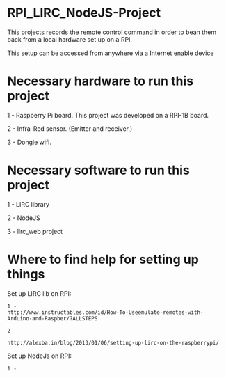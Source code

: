 # RPI_LIRC_NodeJS-Project
This projects records the remote control command in order to bean them back from a local hardware set up on a RPI.

This setup can be accessed from anywhere via a Internet enable device

# Necessary hardware to run this project
1 - Raspberry Pi board. This project was developed on a RPI-1B board.

2 - Infra-Red sensor. (Emitter and receiver.)

3 - Dongle wifi.

# Necessary software to run this project
1 - LIRC library

2 - NodeJS

3 - lirc_web project

# Where to find help for setting up things
  Set up LIRC lib on RPI:

    1 -
    http://www.instructables.com/id/How-To-Useemulate-remotes-with-Arduino-and-Raspber/?ALLSTEPS

    2 -

    http://alexba.in/blog/2013/01/06/setting-up-lirc-on-the-raspberrypi/


  Set up NodeJs on RPI:

    1 -
